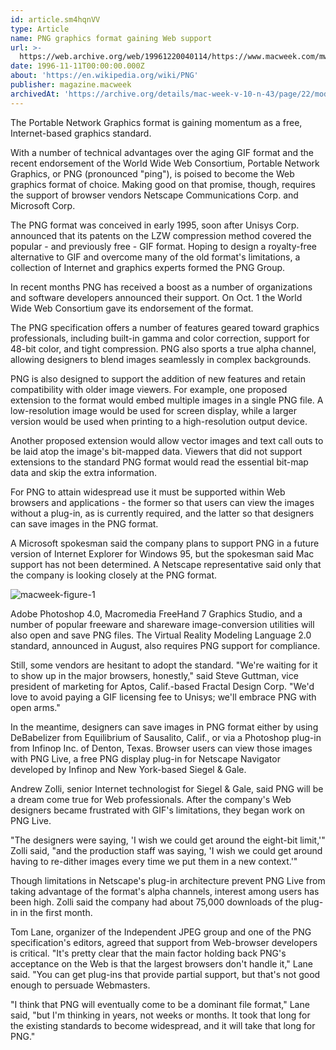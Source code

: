 ```yaml
---
id: article.sm4hqnVV
type: Article
name: PNG graphics format gaining Web support
url: >-
  https://web.archive.org/web/19961220040114/https://www.macweek.com/mw_1043/gw_png.html
date: 1996-11-11T00:00:00.000Z
about: 'https://en.wikipedia.org/wiki/PNG'
publisher: magazine.macweek
archivedAt: 'https://archive.org/details/mac-week-v-10-n-43/page/22/mode/2up'
---
```

The Portable Network Graphics format is gaining momentum as a free, Internet-based graphics standard.

With a number of technical advantages over the aging GIF format and the recent endorsement of the World Wide Web Consortium, Portable Network Graphics, or PNG (pronounced "ping"), is poised to become the Web graphics format of choice. Making good on that promise, though, requires the support of browser vendors Netscape Communications Corp. and Microsoft Corp.

The PNG format was conceived in early 1995, soon after Unisys Corp. announced that its patents on the LZW compression method covered the popular - and previously free - GIF format. Hoping to design a royalty-free alternative to GIF and overcome many of the old format's limitations, a collection of Internet and graphics experts formed the PNG Group.

In recent months PNG has received a boost as a number of organizations and software developers announced their support. On Oct. 1 the World Wide Web Consortium gave its endorsement of the format.

The PNG specification offers a number of features geared toward graphics professionals, including built-in gamma and color correction, support for 48-bit color, and tight compression. PNG also sports a true alpha channel, allowing designers to blend images seamlessly in complex backgrounds.

PNG is also designed to support the addition of new features and retain compatibility with older image viewers. For example, one proposed extension to the format would embed multiple images in a single PNG file. A low-resolution image would be used for screen display, while a larger version would be used when printing to a high-resolution output device.

Another proposed extension would allow vector images and text call outs to be laid atop the image's bit-mapped data. Viewers that did not support extensions to the standard PNG format would read the essential bit-map data and skip the extra information.

For PNG to attain widespread use it must be supported within Web browsers and applications - the former so that users can view the images without a plug-in, as is currently required, and the latter so that designers can save images in the PNG format.

A Microsoft spokesman said the company plans to support PNG in a future version of Internet Explorer for Windows 95, but the spokesman said Mac support has not been determined. A Netscape representative said only that the company is looking closely at the PNG format.

![macweek-figure-1](media://reprints/macweek-figure-1.png "The PNG Live plug-in can display and adjust images in the PNG format from within Netscape Navigator.")

Adobe Photoshop 4.0, Macromedia FreeHand 7 Graphics Studio, and a number of popular freeware and shareware image-conversion utilities will also open and save PNG files. The Virtual Reality Modeling Language 2.0 standard, announced in August, also requires PNG support for compliance.

Still, some vendors are hesitant to adopt the standard. "We're waiting for it to show up in the major browsers, honestly," said Steve Guttman, vice president of marketing for Aptos, Calif.-based Fractal Design Corp. "We'd love to avoid paying a GIF licensing fee to Unisys; we'll embrace PNG with open arms."

In the meantime, designers can save images in PNG format either by using DeBabelizer from Equilibrium of Sausalito, Calif., or via a Photoshop plug-in from Infinop Inc. of Denton, Texas. Browser users can view those images with PNG Live, a free PNG display plug-in for Netscape Navigator developed by Infinop and New York-based Siegel & Gale.

Andrew Zolli, senior Internet technologist for Siegel & Gale, said PNG will be a dream come true for Web professionals. After the company's Web designers became frustrated with GIF's limitations, they began work on PNG Live.

"The designers were saying, 'I wish we could get around the eight-bit limit,'" Zolli said, "and the production staff was saying, 'I wish we could get around having to re-dither images every time we put them in a new context.'"

Though limitations in Netscape's plug-in architecture prevent PNG Live from taking advantage of the format's alpha channels, interest among users has been high. Zolli said the company had about 75,000 downloads of the plug-in in the first month.

Tom Lane, organizer of the Independent JPEG group and one of the PNG specification's editors, agreed that support from Web-browser developers is critical. "It's pretty clear that the main factor holding back PNG's acceptance on the Web is that the largest browsers don't handle it," Lane said. "You can get plug-ins that provide partial support, but that's not good enough to persuade Webmasters.

"I think that PNG will eventually come to be a dominant file format," Lane said, "but I'm thinking in years, not weeks or months. It took that long for the existing standards to become widespread, and it will take that long for PNG."
